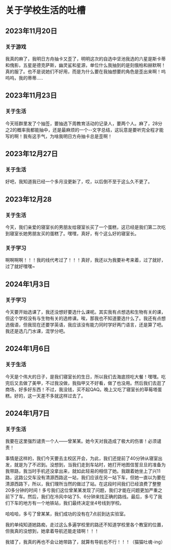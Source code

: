 # 关于学校生活的吐槽

## 2023年11月20日

### 关于游戏

我真的麻了，我明日方舟抽卡又歪了，明明这次的自选中坚池我选的六星是斯卡蒂和傀影，五星是德克萨斯，幽灵鲨和星源，单位什么我抽到的是刻俄柏和赫默啊！真的服了。也不是说她们不好用，而是为什么要在我抽想要的角色是歪出来啊！呜呜呜，我的蒂蒂.....

## 2023年11月23日

### 关于生活

今天班群里发了个抽签，要抽选下周教育活动的记录人，要两个人。麻了，28分之2的概率我都能抽中，还是最麻烦的一个--文字总结，这玩意是要听完全程才能写的啊！我有这手气，为啥我明日方舟抽卡总是歪啊！

## 2023年12月27日

### 关于生活

好吧，我知道我已经一个多月没更新了，哎，以后倒不至于这么久不更了。

## 2023年12月28

### 关于生活

今天，我们亲爱的寝室长的男朋友给寝室长买了一个蛋糕，这已经是我们第二次吃到寝室长她男朋友买的蛋糕了。嘿嘿，真好，有个这么好的寝室长。

### 关于学习

啊啊啊啊！！！我的线代考过了！！！真好，我还以为我要补考来着，过了就好，过了就好嘿嘿~

## 2024年1月3日

### 关于学习

今天要开始选课了，我还没想好要选什么课呢。其实我有点想选和生物有关的课，但这个学校没有与生物有关的选修课。唉，那我也不知道要选什么了。我还有点想选俄语，但我现在还要学英语，我应该没有能力同时学好两门语言，还是算了吧。我还是选几门水课，混学分吧。

## 2024年1月6日

### 关于生活

今天是个伟大的日子，是我们寝室长的生日，所以我们去海底捞吃大餐！嘿嘿。吃完后又去做了美甲，不过我没做，我指甲又不好看，做了也没用。然后我们去逛了商场，好多好东西！不过，我没钱，买不起QAQ。晚上又吃了寝室长的草莓塔蛋糕。好的，这一天差不多就这样过去了。

## 2024年1月7日

### 关于生活

我要在这里强烈谴责一个人——曾某某。她今天对我造成了极大的伤害！必须谴责！

事情是这样的，我们今天要去主校区开会，为此，我们还提前了40分钟从寝室出发，就是为了不迟到。没想到，当我们走到车站时，她打开地图信誓旦旦的准备为我带路，我当时手机还没拿出来，就如此轻易的相信了她。我跟着她坐上了兴11路，这路公交车没有清源西路这一站，我们应该在另一站下车，但她一直以为要在清源西路下，所以，我们理所当然的做过了站。在这段时间我们已经浪费了整整20多分钟的时间！多亏我们这位曾某某发现了问题，我们才能在问题更加严重之前下了车。然后，我们在冷风中站了5、6分钟来找正确的路线。最后，多亏了我们下车的地方有一个地铁站，我们最终决定坐4号线到学校。

哈哈哈，多亏了曾某某，我们成功的没有在7点前到达实验室。

我的单纯知道她路痴，走过这么多遍学校里的路还不知道学校里各个教室的位置，但我真的没想到，她拿着导航还能走错啊！！！

我错了，我真的再也不会让她带路了，就算有导航也不行！！！（猫猫吐魂-ing）
